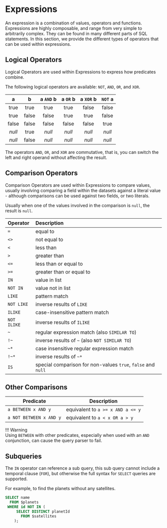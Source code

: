 # Expressions

An expression is a combination of values, operators and functions. Expressions are highly composable, and range from very simple to arbitrarily complex. They can be found in many different parts of SQL statements. In this section, we provide the different types of operators that can be used within expressions.

## Logical Operators

Logical Operators are used within Expressions to express how predicates combine.

The following logical operators are available: `NOT`, `AND`, `OR`, and `XOR`.

| a      | b     | a `AND` b | a `OR` b | a `XOR` b | `NOT` a |
| :----: | :---: | :-------: | :------: | :-------: | :-----: |
| true   | true  | true      | true     | false     | false   |
| true   | false | false     | true     | true      | false   |
| false  | false | false     | false    | false     | true    |
| _null_ | true  | _null_    | _null_   | _null_    | _null_  |
| _null_ | false | _null_    | _null_   | _null_    | _null_  |

The operators `AND`, `OR`, and `XOR` are commutative, that is, you can switch the left and right operand without affecting the result.

## Comparison Operators

Comparison Operators are used within Expressions to compare values, usually involving comparing a field within the datasets against a literal value - although comparisons can be used against two fields, or two literals.

Usually when one of the values involved in the comparison is `null`, the result is `null`.

Operator     | Description                   
:----------- | :-----------------------------
`=`          | equal to               
`<>`         | not equal to  
`<`          | less than                     
`>`          | greater than                
`<=`         | less than or equal to        
`>=`         | greater than or equal to                  
`IN`         | value in list              
`NOT IN`     | value not in list            
`LIKE`       | pattern match           
`NOT LIKE`   | inverse results of `LIKE`         
`ILIKE`      | case-insensitive pattern match 
`NOT ILIKE`  | inverse results of `ILIKE`     
`~`          | regular expression match (also `SIMILAR TO`)     
`!~`         | inverse results of `~` (also `NOT SIMILAR TO`)
`~*`         | case insensitive regular expression match
`!~*`        | inverse results of `~*`
`IS`         | special comparison for non-values `true`, `false` and `null`

## Other Comparisons

Predicate               | Description
----------------------- | ---------------------------------
`a BETWEEN x AND y`     | equivalent to `a >= x AND a <= y`
`a NOT BETWEEN x AND y` | equivalent to `a < x OR a > y`

!!! Warning  
    Using `BETWEEN` with other predicates, especially when used with an `AND` conjunction, can cause the query parser to fail. 

## Subqueries

The `IN` operator can reference a sub query, this sub query cannot include a temporal clause (`FOR`), but otherwise the full syntax for `SELECT` queries are supported.

For example, to find the planets without any satellites.

~~~sql
SELECT name
  FROM $planets
 WHERE id NOT IN (
     SELECT DISTINCT planetId
       FROM $satellites
    );
~~~
